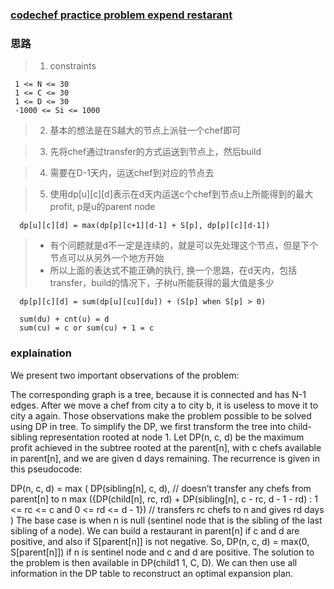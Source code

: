 ### [codechef practice problem expend restarant](https://www.codechef.com/problems-old/RESTEXP)

### 思路
> 1. constraints

   ```
    1 <= N <= 30
    1 <= C <= 30
    1 <= D <= 30
    -1000 <= Si <= 1000
   ```

> 2. 基本的想法是在S越大的节点上派驻一个chef即可

> 3. 先将chef通过transfer的方式运送到节点上，然后build
 
> 4. 需要在D-1天内，运送chef到对应的节点去

> 5. 使用dp[u][c][d]表示在d天内运送c个chef到节点u上所能得到的最大profit, p是u的parent node

  ```
    dp[u][c][d] = max(dp[p][c+1][d-1] + S[p], dp[p][c][d-1])
  ```

  > * 有个问题就是d不一定是连续的，就是可以先处理这个节点，但是下个节点可以从另外一个地方开始
  > * 所以上面的表达式不能正确的执行, 换一个思路，在d天内，包括transfer，build的情况下，子树u所能获得的最大值是多少

  ```
    dp[p][c][d] = sum(dp[u][cu][du]) + (S[p] when S[p] > 0)

    sum(du) + cnt(u) = d
    sum(cu) = c or sum(cu) + 1 = c 
  ``` 

### explaination

We present two important observations of the problem:

The corresponding graph is a tree, because it is connected and has N-1 edges.
After we move a chef from city a to city b, it is useless to move it to city a again.
Those observations make the problem possible to be solved using DP in tree. To simplify the DP, we first transform the tree into child-sibling representation rooted at node 1. Let DP(n, c, d) be the maximum profit achieved in the subtree rooted at the parent[n], with c chefs available in parent[n], and we are given d days remaining. The recurrence is given in this pseudocode:

DP(n, c, d) = max (
DP(sibling[n], c, d), // doesn’t transfer any chefs from parent[n] to n
max ({DP(child[n], rc, rd) + DP(sibling[n], c - rc, d - 1 - rd) : 1 <= rc <= c and 0 <= rd <= d - 1}) // transfers rc chefs to n and gives rd days
)
The base case is when n is null (sentinel node that is the sibling of the last sibling of a node). We can build a restaurant in parent[n] if c and d are positive, and also if S[parent[n]] is not negative. So, DP(n, c, d) = max(0, S[parent[n]]) if n is sentinel node and c and d are positive.
The solution to the problem is then available in DP(child1 1, C, D). We can then use all information in the DP table to reconstruct an optimal expansion plan.